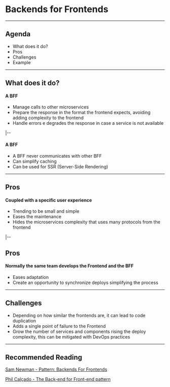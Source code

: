 # Backends for Frontends

---

## Agenda

- What does it do?
- Pros
- Challenges
- Example

---

## What does it do?

#### A BFF

- Manage calls to other microservices
- Prepare the response in the format the frontend expects, avoiding adding complexity to the frontend
- Handle errors e degrades the response in case a service is not available

|--

#### A BFF

- A BFF never communicates with other BFF
- Can simplify caching
- Can be used for SSR (Server-Side Rendering)

---

## Pros

#### Coupled with a specific user experience

- Trending to be small and simple
- Eases the maintenance
- Hides the microservices complexity that uses many protocols from the frontend

|--

## Pros

#### Normally the same team develops the Frontend and the BFF

- Eases adaptation
- Create an opportunity to synchronize deploys simplifying the process

---

## Challenges

- Depending on how similar the frontends are, it can lead to code duplication
- Adds a single point of failure to the Frontend
- Grow the number of services and components rising the deploy complexity, this can be mitigated with DevOps practices

---

## Recommended Reading

[Sam Newman - Pattern: Backends For Frontends](https://samnewman.io/patterns/architectural/bff)

[Phil Calçado - The Back-end for Front-end pattern](https://philcalcado.com/2015/09/18/the_back_end_for_front_end_pattern_bff.html)

